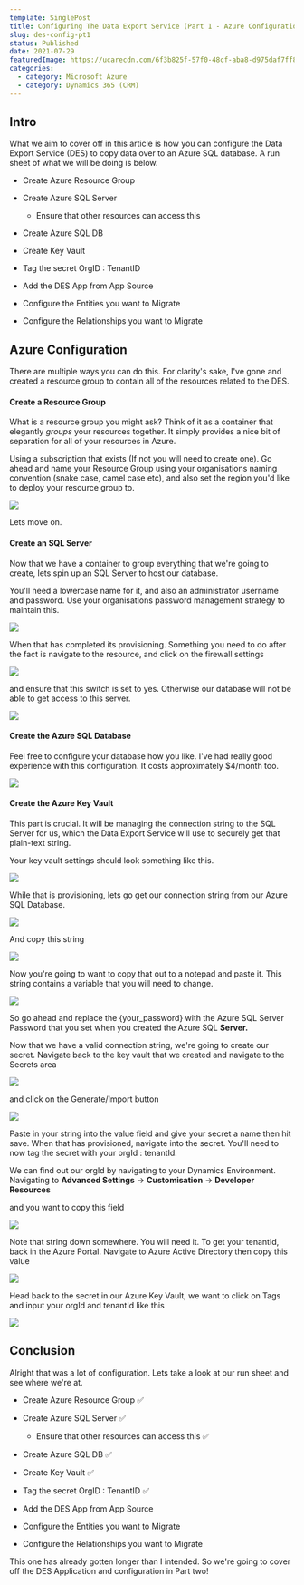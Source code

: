 ```yaml
---
template: SinglePost
title: Configuring The Data Export Service (Part 1 - Azure Configuration)
slug: des-config-pt1
status: Published
date: 2021-07-29
featuredImage: https://ucarecdn.com/6f3b825f-57f0-48cf-aba8-d975daf7ff88/
categories:
  - category: Microsoft Azure
  - category: Dynamics 365 (CRM)
---
```

## Intro

What we aim to cover off in this article is how you can configure the Data Export Service (DES) to copy data over to an Azure SQL database. A run sheet of what we will be doing is below.

* Create Azure Resource Group
* Create Azure SQL Server 

  * Ensure that other resources can access this 
* Create Azure SQL DB
* Create Key Vault
* Tag the secret OrgID : TenantID 
* Add the DES App from App Source 
* Configure the Entities you want to Migrate
* Configure the Relationships you want to Migrate

## Azure Configuration

There are multiple ways you can do this. For clarity's sake, I've gone and created a resource group to contain all of the resources related to the DES. 

#### Create a Resource Group

What is a resource group you might ask? Think of it as a container that elegantly *groups* your resources together. It simply provides a nice bit of separation for all of your resources in Azure.

Using a subscription that exists (If not you will need to create one). Go ahead and name your Resource Group using your organisations naming convention (snake case, camel case etc), and also set the region you'd like to deploy your resource group to. 

![](https://ucarecdn.com/4d28a116-0f91-4eba-866b-75f52a1e5a1b/)

Lets move on.

#### Create an SQL Server

Now that we have a container to group everything that we're going to create, lets spin up an SQL Server to host our database.

You'll need a lowercase name for it, and also an administrator username and password. Use your organisations password management strategy to maintain this. 

![](https://ucarecdn.com/e3db3aed-23e2-41fc-aecc-c1e58ae2d20d/)

When that has completed its provisioning. Something you need to do after the fact is navigate to the resource, and click on the firewall settings 

![](https://ucarecdn.com/29cb48bd-9142-4bae-9887-66870b65e94e/)

and ensure that this switch is set to yes. Otherwise our database will not be able to get access to this server. 

![](https://ucarecdn.com/b3011ee1-c262-4e1a-b055-140fc64b719d/)

#### Create the Azure SQL Database

Feel free to configure your database how you like. I've had really good experience with this configuration. It costs approximately $4/month too. 

![](https://ucarecdn.com/5a80ec5c-a959-42b4-b766-f96d5be82259/)

#### Create the Azure Key Vault

This part is crucial. It will be managing the connection string to the SQL Server for us, which the Data Export Service will use to securely get that plain-text string. 

Your key vault settings should look something like this. 

![](https://ucarecdn.com/3b9d724d-1b62-46a0-9f5c-b0578ad5efdb/)

While that is provisioning, lets go get our connection string from our Azure SQL Database. 

![](https://ucarecdn.com/73c98423-3c45-4115-b100-979cdf4d1854/)

And copy this string

![](https://ucarecdn.com/6e53dcfa-822c-4859-bf66-eca08edb3adf/)

Now you're going to want to copy that out to a notepad and paste it. This string contains a variable that you will need to change. 

![](https://ucarecdn.com/17aca57d-bc14-4987-a0fd-a0bb27da0ced/)

So go ahead and replace the {your_password} with the Azure SQL Server Password that you set when you created the Azure SQL **Server.**



Now that we have a valid connection string, we're going to create our secret. Navigate back to the key vault that we created and navigate to the Secrets area

![](https://ucarecdn.com/030ce960-9c63-4871-bfc1-5d97bf239cd6/)

and click on the Generate/Import button

![](https://ucarecdn.com/0ada7271-298a-4038-b4a8-945f5d5aa1b8/)

Paste in your string into the value field and give your secret a name then hit save. When that has provisioned, navigate into the secret. You'll need to now tag the secret with your orgId : tenantId. 

We can find out our orgId by navigating to your Dynamics Environment. Navigating to **Advanced Settings** -> **Customisation** -> **Developer Resources** 

and you want to copy this field

![](https://ucarecdn.com/cbcd4acb-c64c-4194-9b83-9e9b98e4f5c0/)

Note that string down somewhere. You will need it. To get your tenantId, back in the Azure Portal. Navigate to Azure Active Directory then copy this value 

![](https://ucarecdn.com/8a583e08-33f4-447f-ae5b-785790be074d/)

Head back to the secret in our Azure Key Vault, we want to click on Tags and input your orgId and tenantId like this 

![](https://ucarecdn.com/0be00c02-bd6a-46a1-a8ae-d2a2a253c693/)

## Conclusion

Alright that was a lot of configuration. Lets take a look at our run sheet and see where we're at. 

* Create Azure Resource Group ✅
* Create Azure SQL Server ✅

  * Ensure that other resources can access this ✅
* Create Azure SQL DB ✅
* Create Key Vault ✅
* Tag the secret OrgID : TenantID ✅
* Add the DES App from App Source 
* Configure the Entities you want to Migrate
* Configure the Relationships you want to Migrate



This one has already gotten longer than I intended. So we're going to cover off the DES Application and configuration in Part two!